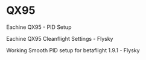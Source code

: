 # QX95
Eachine QX95 - PID Setup 

Eachine QX95 Cleanflight Settings - Flysky

Working Smooth PID setup for betaflight 1.9.1 - Flysky
